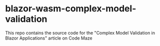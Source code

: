 # blazor-wasm-complex-model-validation
This repo contains the source code for the "Complex Model Validation in Blazor Applications" article on Code Maze

